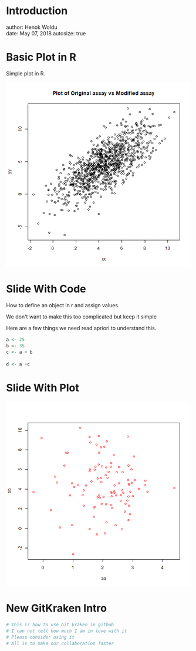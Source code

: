 Introduction
========================================================
author:  Henok Woldu  
date:    May 07, 2018
autosize: true

Basic Plot in R
========================================================

Simple plot in R.

![plot of chunk unnamed-chunk-1](Introduction-figure/unnamed-chunk-1-1.png)


Slide With Code
========================================================
How to define an object in r and assign values.

We don't want to make this too complicated but keep it simple

Here are a few things we need read apriori to understand this.



```r
a <- 25
b <- 35
c <- a + b

d <- a +c
```

Slide With Plot
========================================================

![plot of chunk unnamed-chunk-3](Introduction-figure/unnamed-chunk-3-1.png)


New GitKraken Intro
==================================================


```r
# This is how to use Git kraken in github
# I can not tell how much I am in love with it
# Please consider using it 
# All is to make our collaboration faster
```

